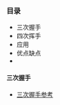 ### 目录
- 三次握手
- 四次挥手
- 应用
- 优点缺点
- 

#### 三次握手
- [三次握手参考](https://mp.weixin.qq.com/s/pSrKbVryn71kDVIXUtpXMA)